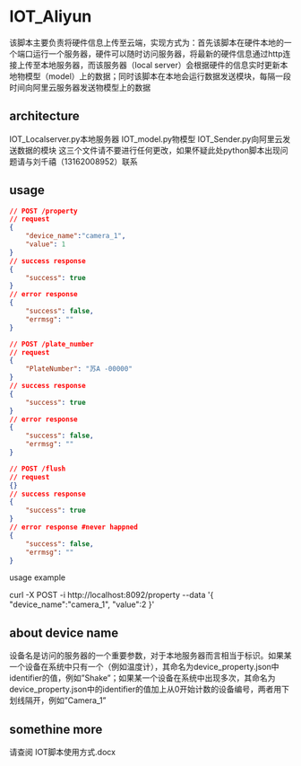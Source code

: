 # IOT_Aliyun

该脚本主要负责将硬件信息上传至云端，实现方式为：首先该脚本在硬件本地的一个端口运行一个服务器，硬件可以随时访问服务器，将最新的硬件信息通过http连接上传至本地服务器，而该服务器（local server）会根据硬件的信息实时更新本地物模型（model）上的数据；同时该脚本在本地会运行数据发送模块，每隔一段时间向阿里云服务器发送物模型上的数据

## architecture
IOT_Localserver.py本地服务器
IOT_model.py物模型
IOT_Sender.py向阿里云发送数据的模块
这三个文件请不要进行任何更改，如果怀疑此处python脚本出现问题请与刘千禧（13162008952）联系

## usage

```json
// POST /property
// request
{
    "device_name":"camera_1",
    "value": 1
}
// success response
{
    "success": true
}
// error response 
{
    "success": false,
    "errmsg": ""
}

// POST /plate_number
// request
{
    "PlateNumber": "苏A -00000"
}
// success response
{
    "success": true
}
// error response 
{
    "success": false,
    "errmsg": ""
}

// POST /flush
// request
{}
// success response
{
    "success": true
}
// error response #never happned
{
    "success": false,
    "errmsg": ""
}
```
usage example

curl -X POST -i http://localhost:8092/property --data '{
    "device_name":"camera_1",
    "value":2
}'


## about device name

设备名是访问的服务器的一个重要参数，对于本地服务器而言相当于标识。如果某一个设备在系统中只有一个（例如温度计），其命名为device_property.json中identifier的值，例如”Shake”；如果某一个设备在系统中出现多次，其命名为device_property.json中的identifier的值加上从0开始计数的设备编号，两者用下划线隔开，例如”Camera_1”

## somethine more
请查阅 IOT脚本使用方式.docx

